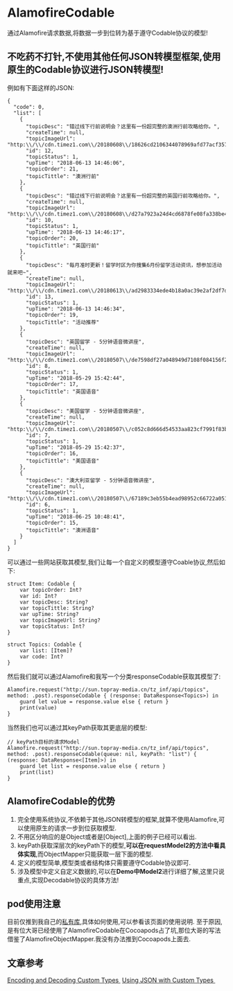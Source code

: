 # AlamofireCodable
通过Alamofire请求数据,将数据一步到位转为基于遵守Codable协议的模型!
## 不吃药不打针,不使用其他任何JSON转模型框架,使用原生的Codable协议进行JSON转模型!
例如有下面这样的JSON:

```
{
  "code": 0,
  "list": [
    {
      "topicDesc": "错过线下行前说明会？这里有一份超完整的澳洲行前攻略给你。",
      "createTime": null,
      "topicImageUrl": "http:\\/\\/cdn.timez1.com\\/20180608\\/18626cd2106344078969afd77acf3572.jpg",
      "id": 12,
      "topicStatus": 1,
      "upTime": "2018-06-13 14:46:06",
      "topicOrder": 21,
      "topicTittle": "澳洲行前"
    },
    {
      "topicDesc": "错过线下行前说明会？这里有一份超完整的英国行前攻略给你。",
      "createTime": null,
      "topicImageUrl": "http:\\/\\/cdn.timez1.com\\/20180608\\/d27a7923a24d4cd6878fe08fa338be45.jpg",
      "id": 10,
      "topicStatus": 1,
      "upTime": "2018-06-13 14:46:17",
      "topicOrder": 20,
      "topicTittle": "英国行前"
    },
    {
      "topicDesc": "每月准时更新！留学时区为你搜集6月份留学活动资讯，想参加活动就来吧~",
      "createTime": null,
      "topicImageUrl": "http:\\/\\/cdn.timez1.com\\/20180613\\/ad2983334ede4b18a0ac39e2af2df7de.jpg",
      "id": 13,
      "topicStatus": 1,
      "upTime": "2018-06-13 14:46:34",
      "topicOrder": 19,
      "topicTittle": "活动推荐"
    },
    {
      "topicDesc": "英国留学 - 5分钟语音微讲座",
      "createTime": null,
      "topicImageUrl": "http:\\/\\/cdn.timez1.com\\/20180507\\/de7598df27a048949d7108f084156f2e.jpg",
      "id": 8,
      "topicStatus": 1,
      "upTime": "2018-05-29 15:42:44",
      "topicOrder": 17,
      "topicTittle": "英国语音"
    },
    {
      "topicDesc": "美国留学 - 5分钟语音微讲座",
      "createTime": null,
      "topicImageUrl": "http:\\/\\/cdn.timez1.com\\/20180507\\/c052c8d666d54533aa823cf7991f83b6.jpg",
      "id": 7,
      "topicStatus": 1,
      "upTime": "2018-05-29 15:42:37",
      "topicOrder": 16,
      "topicTittle": "美国语音"
    },
    {
      "topicDesc": "澳大利亚留学 - 5分钟语音微讲座",
      "createTime": null,
      "topicImageUrl": "http:\\/\\/cdn.timez1.com\\/20180507\\/67189c3eb55b4ead98952c66722a0515.jpg",
      "id": 6,
      "topicStatus": 1,
      "upTime": "2018-06-25 10:48:41",
      "topicOrder": 15,
      "topicTittle": "澳洲语音"
    }
  ]
}
```

可以通过一些网站获取其模型,我们让每一个自定义的模型遵守Coable协议,然后如下:

```
struct Item: Codable {
    var topicOrder: Int?
    var id: Int?
    var topicDesc: String?
    var topicTittle: String?
    var upTime: String?
    var topicImageUrl: String?
    var topicStatus: Int?
}

struct Topics: Codable {
    var list: [Item]?
    var code: Int?
}
```

然后我们就可以通过Alamofire和我写一个分类responseCodable获取其模型了:

```
Alamofire.request("http://sun.topray-media.cn/tz_inf/api/topics", method: .post).responseCodable { (response: DataResponse<Topics>) in
	guard let value = response.value else { return }
  	print(value)
}
```

当然我们也可以通过其keyPath获取其更底层的模型:

```
// keyPath目标的请求Model
Alamofire.request("http://sun.topray-media.cn/tz_inf/api/topics", method: .post).responseCodable(queue: nil, keyPath: "list") { (response: DataResponse<[Item]>) in
	guard let list = response.value else { return }
	print(list)
}
```
## AlamofireCodable的优势
1.	完全使用系统协议,不依赖于其他JSON转模型的框架,就算不使用Alamofire,可以使用原生的请求一步到位获取模型.
2. 不用区分响应的是Object或者是[Object],上面的例子已经可以看出.
3. keyPath获取深层次的keyPath下的模型,**可以在requestModel2的方法中看具体实现**,而ObjectMapper只能获取一层下面的模型.
4. 定义的模型简单,模型类或者结构体只需要遵守Codable协议即可.
5. 涉及模型中定义自定义数据的,可以在**Demo中Model2**进行详细了解,这里只说重点,实现Decodable协议的具体方法!

## pod使用注意
目前仅推到我自己的[私有库](https://github.com/seasonZhu/AlamofireCodable),具体如何使用,可以参看该页面的使用说明.
至于原因,是有位大哥已经使用了AlamofireCodable在Cocoapods占了坑,那位大哥的写法借鉴了AlamofireObjectMapper.我没有办法推到Cocoapods上面去.

## 文章参考
[Encoding and Decoding Custom Types ](https://developer.apple.com/documentation/foundation/archives_and_serialization/encoding_and_decoding_custom_types)
[Using JSON with Custom Types ](https://developer.apple.com/documentation/foundation/archives_and_serialization/using_json_with_custom_types)


